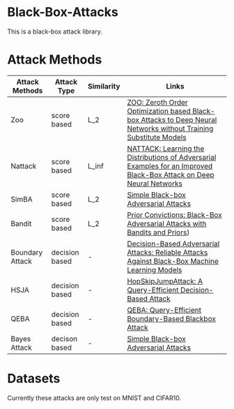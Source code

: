 # Black-Box-Attacks
This is a black-box attack library.

# Attack Methods  
|   Attack Methods   | Attack Type | Similarity | Links |
|--------------------|-------------|------|------|
| Zoo | score based | L_2 | [ZOO: Zeroth Order Optimization based Black-box Attacks to Deep Neural Networks without Training Substitute Models](https://arxiv.org/pdf/1708.03999.pdf) |
| Nattack | score based | L_inf | [NATTACK: Learning the Distributions of Adversarial Examples for an Improved Black-Box Attack on Deep Neural Networks](https://arxiv.org/pdf/1905.00441.pdf) |
| SimBA | score based | L_2 | [Simple Black-box Adversarial Attacks](https://arxiv.org/pdf/1905.07121.pdf) 
| Bandit | score based | L_2 | [Prior Convictions: Black-Box Adversarial Attacks with Bandits and Priors](https://arxiv.org/pdf/1807.07978.pdf))
| Boundary Attack | decision based | - | [Decision-Based Adversarial Attacks: Reliable Attacks Against Black-Box Machine Learning Models](https://arxiv.org/pdf/1712.04248.pdf) |
| HSJA | decision based | - | [HopSkipJumpAttack: A Query-Efficient Decision-Based Attack](https://arxiv.org/pdf/1904.02144.pdf) |
| QEBA | decision based | - | [QEBA: Query-Efficient Boundary-Based Blackbox Attack](https://arxiv.org/pdf/2005.14137.pdf) |
| Bayes Attack | decison based | - | [Simple Black-box Adversarial Attacks](https://arxiv.org/pdf/1905.07121.pdf) |


# Datasets
Currently these attacks are only test on MNIST and CIFAR10.
